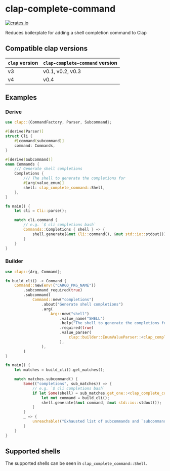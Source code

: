 # clap-complete-command

[![crates.io](https://img.shields.io/crates/v/clap_complete_command)](https://crates.io/crates/clap_complete_command)

Reduces boilerplate for adding a shell completion command to Clap

## Compatible clap versions

| `clap` version | `clap-complete-command` version |
| -------------- | ------------------------------- |
| v3             | v0.1, v0.2, v0.3                |
| v4             | v0.4                            |

## Examples

### Derive

```rust
use clap::{CommandFactory, Parser, Subcommand};

#[derive(Parser)]
struct Cli {
    #[command(subcommand)]
    command: Commands,
}

#[derive(Subcommand)]
enum Commands {
    /// Generate shell completions
    Completions {
        /// The shell to generate the completions for
        #[arg(value_enum)]
        shell: clap_complete_command::Shell,
    },
}

fn main() {
    let cli = Cli::parse();

    match cli.command {
        // e.g. `$ cli completions bash`
        Commands::Completions { shell } => {
            shell.generate(&mut Cli::command(), &mut std::io::stdout());
        }
    }
}
```

### Builder

```rust
use clap::{Arg, Command};

fn build_cli() -> Command {
    Command::new(env!("CARGO_PKG_NAME"))
        .subcommand_required(true)
        .subcommand(
            Command::new("completions")
                .about("Generate shell completions")
                .arg(
                    Arg::new("shell")
                        .value_name("SHELL")
                        .help("The shell to generate the completions for")
                        .required(true)
                        .value_parser(
                            clap::builder::EnumValueParser::<clap_complete_command::Shell>::new(),
                        ),
                ),
        )
}

fn main() {
    let matches = build_cli().get_matches();

    match matches.subcommand() {
        Some(("completions", sub_matches)) => {
            // e.g. `$ cli completions bash`
            if let Some(shell) = sub_matches.get_one::<clap_complete_command::Shell>("shell") {
                let mut command = build_cli();
                shell.generate(&mut command, &mut std::io::stdout());
            }
        }
        _ => {
            unreachable!("Exhausted list of subcommands and `subcommand_required` prevents `None`")
        }
    }
}
```

## Supported shells

The supported shells can be seen in `clap_complete_command::Shell`.
